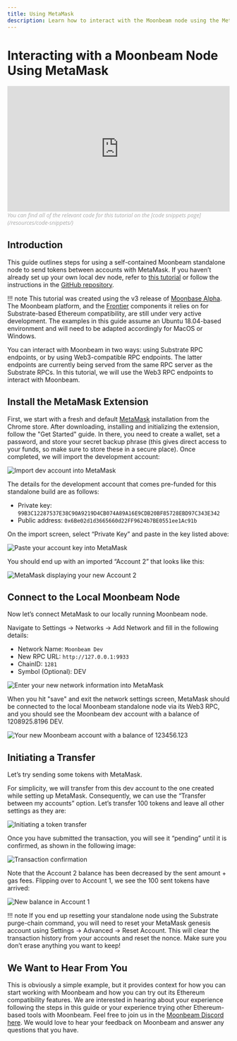 ```yaml
---
title: Using MetaMask
description: Learn how to interact with the Moonbeam node using the MetaMask browser plug-in.
---
```

# Interacting with a Moonbeam Node Using MetaMask  
<style>.embed-container { position: relative; padding-bottom: 56.25%; height: 0; overflow: hidden; max-width: 100%; } .embed-container iframe, .embed-container object, .embed-container embed { position: absolute; top: 0; left: 0; width: 100%; height: 100%; }</style><div class='embed-container'><iframe src='https://www.youtube.com/embed//hrpBd2-a7as' frameborder='0' allowfullscreen></iframe></div>
<style>.caption { font-family: Open Sans, sans-serif; font-size: 0.9em; color: rgba(170, 170, 170, 1); font-style: italic; letter-spacing: 0px; position: relative;}</style><div class='caption'>You can find all of the relevant code for this tutorial on the [code snippets page](/resources/code-snippets/)</div>

## Introduction  
This guide outlines steps for using a self-contained Moonbeam standalone node to send tokens between accounts with MetaMask.  If you haven’t already set up your own local dev node, refer to [this tutorial](/getting-started/setting-up-a-node/) or follow the instructions in the [GitHub repository](https://github.com/PureStake/moonbeam/tree/moonbeam-tutorials).

!!! note
    This tutorial was created using the v3 release of [Moonbase Alpha](https://github.com/PureStake/moonbeam/releases/tag/v0.3.0). The Moonbeam platform, and the [Frontier](https://github.com/paritytech/frontier) components it relies on for Substrate-based Ethereum compatibility, are still under very active development. The examples in this guide assume an Ubuntu 18.04-based environment and will need to be adapted accordingly for MacOS or Windows.

You can interact with Moonbeam in two ways: using Substrate RPC endpoints, or by using Web3-compatible RPC endpoints.  The latter endpoints are currently being served from the same RPC server as the Substrate RPCs.  In this tutorial, we will use the Web3 RPC endpoints to interact with Moonbeam.

## Install the MetaMask Extension
First, we start with a fresh and default [MetaMask](https://metamask.io/) installation from the Chrome store. After downloading, installing and initializing the extension, follow the "Get Started" guide. In there, you need to create a wallet, set a password, and store your secret backup phrase (this gives direct access to your funds, so make sure to store these in a secure place). Once completed, we will import the development account:

![Import dev account into MetaMask](/images/using-metamask-1.png)

The details for the development account that comes pre-funded for this standalone build are as follows:

 - Private key: `99B3C12287537E38C90A9219D4CB074A89A16E9CDB20BF85728EBD97C343E342`
 - Public address: `0x6Be02d1d3665660d22FF9624b7BE0551ee1Ac91b`

On the import screen, select “Private Key” and paste in the key listed above:

![Paste your account key into MetaMask](/images/using-metamask-2.png)

You should end up with an imported “Account 2” that looks like this:

![MetaMask displaying your new Account 2](/images/using-metamask-3.png)

## Connect to the Local Moonbeam Node  
Now let’s connect MetaMask to our locally running Moonbeam node.  

Navigate to Settings -> Networks -> Add Network and fill in the following details:

 - Network Name: `Moonbeam Dev`
 - New RPC URL: `http://127.0.0.1:9933`
 - ChainID: `1281`
 - Symbol (Optional): DEV

![Enter your new network information into MetaMask](/images/using-metamask-4.png)

When you hit "save" and exit the network settings screen, MetaMask should be connected to the local Moonbeam standalone node via its Web3 RPC, and you should see the Moonbeam dev account with a balance of 1208925.8196 DEV.

![Your new Moonbeam account with a balance of 123456.123](/images/using-metamask-5.png)

## Initiating a Transfer
Let’s try sending some tokens with MetaMask.  

For simplicity, we will transfer from this dev account to the one created while setting up MetaMask. Consequently, we can use the “Transfer between my accounts” option.  Let’s transfer 100 tokens and leave all other settings as they are:

![Initiating a token transfer](/images/using-metamask-6.png)

Once you have submitted the transaction, you will see it “pending” until it is confirmed, as shown in the following image:

![Transaction confirmation](/images/using-metamask-7.png)

Note that the Account 2 balance has been decreased by the sent amount + gas fees.  Flipping over to Account 1, we see the 100 sent tokens have arrived:

![New balance in Account 1](/images/using-metamask-8.png)

!!! note
    If you end up resetting your standalone node using the Substrate purge-chain command, you will need to reset your MetaMask genesis account using Settings -> Advanced -> Reset Account.  This will clear the transaction history from your accounts and reset the nonce. Make sure you don’t erase anything you want to keep!

## We Want to Hear From You
This is obviously a simple example, but it provides context for how you can start working with Moonbeam and how you can try out its Ethereum compatibility features.  We are interested in hearing about your experience following the steps in this guide or your experience trying other Ethereum-based tools with Moonbeam.  Feel free to join us in the [Moonbeam Discord here](https://discord.gg/PfpUATX).  We would love to hear your feedback on Moonbeam and answer any questions that you have.  
	
